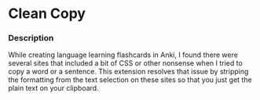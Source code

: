 # Clean Copy

### Description
While creating language learning flashcards in Anki, I found there were several sites that included a bit of CSS or other nonsense when I tried to copy a word or a sentence. This extension resolves that issue by stripping the formatting from the text selection on these sites so that you just get the plain text on your clipboard.
